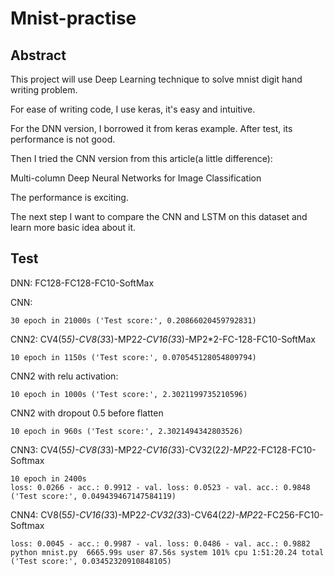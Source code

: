 # Mnist-practise

## Abstract

This project will use Deep Learning technique to solve mnist digit hand writing problem.

For ease of writing code, I use keras, it's easy and intuitive.

For the DNN version, I borrowed it from keras example. After test, its performance is not good.

Then I tried the CNN version from this article(a little difference):

Multi-column Deep Neural Networks for Image Classification

The performance is exciting.

The next step I want to compare the CNN and LSTM on this dataset and learn more basic idea about it.

## Test

DNN:  FC128-FC128-FC10-SoftMax

CNN:  
```
30 epoch in 21000s ('Test score:', 0.20866020459792831)
```

CNN2: CV4(5*5)-CV8(3*3)-MP2*2-CV16(3*3)-MP2*2-FC-128-FC10-SoftMax
```
10 epoch in 1150s ('Test score:', 0.070545128054809794)
```

CNN2 with relu activation:
```
10 epoch in 1000s ('Test score:', 2.3021199735210596)
```

CNN2 with dropout 0.5 before flatten
```
10 epoch in 960s ('Test score:', 2.3021494342803526)
```

CNN3: CV4(5*5)-CV8(3*3)-MP2*2-CV16(3*3)-CV32(2*2)-MP2*2-FC128-FC10-Softmax
```
10 epoch in 2400s 
loss: 0.0266 - acc.: 0.9912 - val. loss: 0.0523 - val. acc.: 0.9848
('Test score:', 0.049439467147584119)
```

CNN4: CV8(5*5)-CV16(3*3)-MP2*2-CV32(3*3)-CV64(2*2)-MP2*2-FC256-FC10-Softmax
```
loss: 0.0045 - acc.: 0.9987 - val. loss: 0.0486 - val. acc.: 0.9882
python mnist.py  6665.99s user 87.56s system 101% cpu 1:51:20.24 total
('Test score:', 0.03452320910848105)
```

